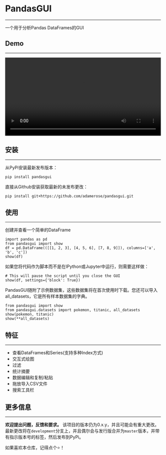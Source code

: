 # PandasGUI
---
一个用于分析Pandas DataFrames的GUI

## Demo
---
<video src="https://www.youtube.com/watch?v=NKXdolMxW2Y" width="100%" controls="controls"></video>

## 安装
---
从PyPi安装最新发布版本：
```
pip install pandasgui
```
直接从Github安装获取最新的未发布更改：
```
pip install git+https://github.com/adamerose/pandasgui.git
```

## 使用
---
创建并查看一个简单的DataFrame
```
import pandas as pd
from pandasgui import show
df = pd.DataFrame(([[1, 2, 3], [4, 5, 6], [7, 8, 9]]), columns=['a', 'b', 'c'])
show(df)
```
如果您将代码作为脚本而不是在IPython或Jupyter中运行，则需要这样做：
```
# This will pause the script until you close the GUI
show(df, settings={'block': True})
```
PandasGUI随附了示例数据集，这些数据集将在首次使用时下载。您还可以导入all_datasets，它是所有样本数据集的字典。
```
from pandasgui import show
from pandasgui.datasets import pokemon, titanic, all_datasets
show(pokemon, titanic)
show(**all_datasets)
```

## 特征
---
* 查看DataFrames和Series(支持多种Index方式)
* 交互式绘图
* 过滤
* 统计摘要
* 数据编辑和复制/粘贴
* 拖放导入CSV文件
* 搜索工具栏

## 更多信息
---
__欢迎提出问题，反馈和要求。__
该项目的版本仍为0.x.y，并且可能会有重大更改。
最新更改将在<code>development</code>分支上，并且偶尔会与发行版合并为<code>master</code>版本，并带有指示版本号的标签，然后发布到PyPi。

如果喜欢本仓库，记得点个<g-emoji class="g-emoji" alias="star" fallback-src="https://github.githubassets.com/images/icons/emoji/unicode/2b50.png">⭐</g-emoji>！